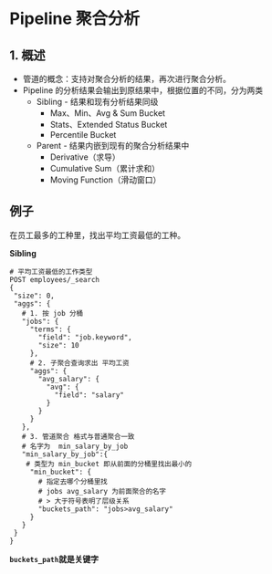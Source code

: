 # Pipeline 聚合分析

## 1. 概述

* 管道的概念：支持对聚合分析的结果，再次进行聚合分析。
* Pipeline 的分析结果会输出到原结果中，根据位置的不同，分为两类
  * Sibling - 结果和现有分析结果同级
    * Max、Min、Avg & Sum Bucket
    * Stats、Extended Status Bucket
    * Percentile Bucket
  * Parent - 结果内嵌到现有的聚合分析结果中
    * Derivative（求导）
    * Cumulative Sum（累计求和）
    * Moving Function（滑动窗口）



## 例子

在员工最多的工种里，找出平均工资最低的工种。

**Sibling**

 ```shell
# 平均工资最低的工作类型
POST employees/_search
{
  "size": 0,
  "aggs": {
  	# 1. 按 job 分桶
    "jobs": {
      "terms": {
        "field": "job.keyword",
        "size": 10
      },
      # 2. 子聚合查询求出 平均工资
      "aggs": {
        "avg_salary": {
          "avg": {
            "field": "salary"
          }
        }
      }
    },
    # 3. 管道聚合 格式与普通聚合一致
    # 名字为  min_salary_by_job
    "min_salary_by_job":{
     # 类型为 min_bucket 即从前面的分桶里找出最小的
      "min_bucket": {
      	# 指定去哪个分桶里找
      	# jobs avg_salary 为前面聚合的名字
      	# > 大于符号表明了层级关系
        "buckets_path": "jobs>avg_salary"
      }
    }
  }
}
 ```

**`buckets_path`就是关键字**

